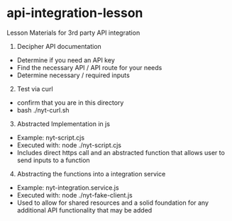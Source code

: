 # api-integration-lesson
Lesson Materials for 3rd party API integration


1. Decipher API documentation
- Determine if you need an API key
- Find the necessary API / API route for your needs
- Determine necessary / required inputs

2. Test via curl 
- confirm that you are in this directory
- bash ./nyt-curl.sh

3. Abstracted Implementation in js
- Example: nyt-script.cjs 
- Executed with: node ./nyt-script.cjs
- Includes direct https call and an abstracted function that allows user to send inputs to a function

4. Abstracting the functions into a integration service
- Example: nyt-integration.service.js
- Executed with: node ./nyt-fake-client.js
- Used to allow for shared resources and a solid foundation for any additional API functionality that may be added
